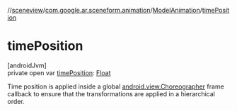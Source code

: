 //[sceneview](../../../index.md)/[com.google.ar.sceneform.animation](../index.md)/[ModelAnimation](index.md)/[timePosition](time-position.md)

# timePosition

[androidJvm]\
private open var [timePosition](time-position.md): [Float](https://kotlinlang.org/api/latest/jvm/stdlib/kotlin/-float/index.html)

Time position is applied inside a global [android.view.Choreographer](https://developer.android.com/reference/kotlin/android/view/Choreographer.html) frame callback to ensure that the transformations are applied in a hierarchical order.
